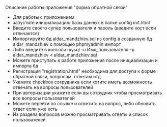Описание работы приложения "форма обратной связи"

- Для работы с приложением
- запустите инициализацию базы данных в папке config init.html
- Введите своего супер пользователя и пароль (введите хост если отличается)
- Импортируйте бд aldar_mandzhiev.sql из config в созданную бд aldar_mandzhiev с помощью phpmyadmin импорт
- Либо введите в консоли mysql -u Имя_пользователя -p aldar_mandzhiev < aldar_mandzhiev.sql
- Можете приступать к работе приложения после инициализации и импорта бд
- Регистрация "registration.html" необходима для доступа к форме обратной связи, вопросам, ответам итд
- Укажите checkbox сотрудника если хотите иметь возможность отвечать на вопросы пользователей
- При авторизации укажите если вы сотрудник чтобы просматривать все вопросы пользователей
- Можете перейти по ссылке и ответить на вопрос, либо обновить ответ если уже есть
- Из раздела вопросов можно просматривать ответы и список пользователей
